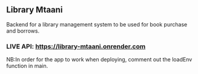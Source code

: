## Library Mtaani

Backend for a library management system to be used for book purchase and borrows.


### LIVE API: https://library-mtaani.onrender.com

NB:In order for the app to work when deploying, comment out the loadEnv function in main.